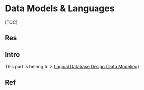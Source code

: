 # Data Models & Languages

[TOC]



## Res



## Intro
This part is belong to ↗ [Logical Database Design (Data Modeling)](../⚜️%20Database%20System%20Design/DBMS%20Design/Logical%20Database%20Design%20(Data%20Modeling)/Logical%20Database%20Design%20(Data%20Modeling).md)



## Ref

